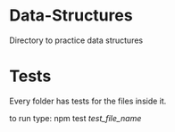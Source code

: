 # Data-Structures

Directory to practice data structures

# Tests
Every folder has tests for the files inside it.

to run type: npm test *test_file_name*
